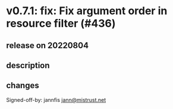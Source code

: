 # v0.7.1: fix: Fix argument order in resource filter (#436)

## release on 20220804
## description
## changes
Signed-off-by: jannfis <a href="mailto:jann@mistrust.net">jann@mistrust.net</a>

